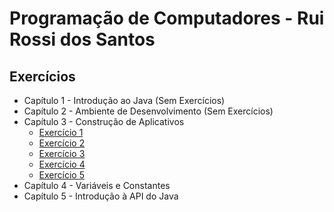 <h1> Programação de Computadores - Rui Rossi dos Santos </h1>

<h2> Exercícios </h2>

<!-- toc -->
  * Capítulo 1 - Introdução ao Java (Sem Exercícios)
  * Capítulo 2 - Ambiente de Desenvolvimento (Sem Exercícios)
  * Capítulo 3 - Construção de Aplicativos
      * [Exercício 1](https://github.com/jstefanski/Java/blob/main/Exerc%C3%ADcios/PCJ/Construcao_de_Aplicativos_03/Exercicio01.java)
      * [Exercício 2](https://github.com/jstefanski/Java/blob/main/Exerc%C3%ADcios/PCJ/Construcao_de_Aplicativos_03/Exercicio02.java)
      * [Exercício 3](https://github.com/jstefanski/Java/blob/main/Exerc%C3%ADcios/PCJ/Construcao_de_Aplicativos_03/Exercicio03.java)
      * [Exercício 4](https://github.com/jstefanski/Java/blob/main/Exerc%C3%ADcios/PCJ/Construcao_de_Aplicativos_03/Exercicio04.java)
      * [Exercício 5](https://github.com/jstefanski/Java/blob/main/Exerc%C3%ADcios/PCJ/Construcao_de_Aplicativos_03/Exercicio05.java)
  * Capítulo 4 - Variáveis e Constantes
  * Capítulo 5 - Introdução à API do Java
